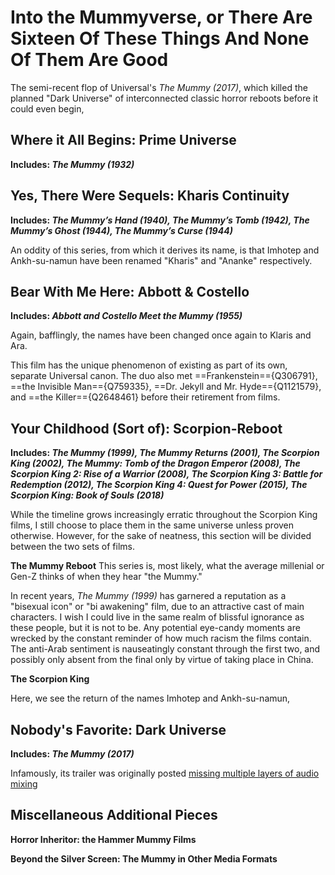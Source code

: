 # Into the Mummyverse, or There Are Sixteen Of These Things And None Of Them Are Good

The semi-recent flop of Universal's *The Mummy (2017)*, which killed the planned "Dark Universe" of interconnected classic horror reboots before it could even begin,

## Where it All Begins: Prime Universe

**Includes: *The Mummy (1932)***

## Yes, There Were Sequels: Kharis Continuity
**Includes: *The Mummy’s Hand (1940), The Mummy’s Tomb (1942), The Mummy’s Ghost (1944), The Mummy’s Curse (1944)***


An oddity of this series, from which it derives its name, is that Imhotep and Ankh-su-namun have been renamed "Kharis" and "Ananke" respectively.

## Bear With Me Here: Abbott & Costello
**Includes: *Abbott and Costello Meet the Mummy (1955)***

Again, bafflingly, the names have been changed once again to Klaris and Ara.

This film has the unique phenomenon of existing as part of its own, separate Universal canon. The duo also met ==Frankenstein=={Q306791}, ==the Invisible Man=={Q759335}, ==Dr. Jekyll and Mr. Hyde=={Q1121579}, and ==the Killer=={Q2648461} before their retirement from films.

## Your Childhood (Sort of): Scorpion-Reboot

**Includes: *The Mummy (1999), The Mummy Returns (2001), The Scorpion King (2002), The Mummy: Tomb of the Dragon Emperor (2008), The Scorpion King 2: Rise of a Warrior (2008), The Scorpion King 3: Battle for Redemption (2012), The Scorpion King 4: Quest for Power (2015), The Scorpion King: Book of Souls (2018)***

While the timeline grows increasingly erratic throughout the Scorpion King films, I still choose to place them in the same universe unless proven otherwise. However, for the sake of neatness, this section will be divided between the two sets of films.

__The Mummy Reboot__
This series is, most likely, what the average millenial or Gen-Z thinks of when they hear "the Mummy."

In recent years, *The Mummy (1999)* has garnered a reputation as a "bisexual icon" or "bi awakening" film, due to an attractive cast of main characters. I wish I could live in the same realm of blissful ignorance as these people, but it is not to be. Any potential eye-candy moments are wrecked by the constant reminder of how much racism the films contain. The anti-Arab sentiment is nauseatingly constant through the first two, and possibly only absent from the final only by virtue of taking place in China.

__The Scorpion King__

Here, we see the return of the names Imhotep and Ankh-su-namun, 

## Nobody's Favorite: Dark Universe
**Includes: *The Mummy (2017)***

Infamously, its trailer was originally posted [missing multiple layers of audio mixing](https://www.youtube.com/watch?v=kRqxyqjpOHs)

## Miscellaneous Additional Pieces

**Horror Inheritor: the Hammer Mummy Films**

**Beyond the Silver Screen: The Mummy in Other Media Formats**
